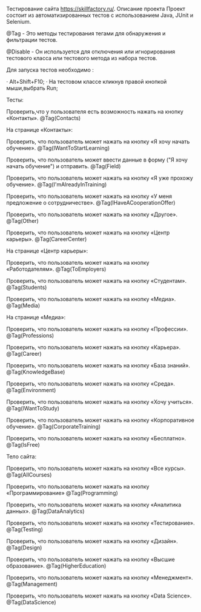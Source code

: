 Тестирование сайта https://skillfactory.ru/.
Описание проекта
Проект состоит из автоматизированных тестов с использованием Java, JUnit и Selenium.

@Tag - Это методы тестирования тегами для обнаружения и фильтрации тестов.

@Disable - Он используется для отключения или игнорирования тестового класса или тестового метода из набора тестов.

Для запуска тестов необходимо :

· Alt+Shift+F10;
· На тестовом классе кликнув правой кнопкой мыши,выбрать Run;


Тесты:

Проверить,что у пользователя есть возможность нажать на  кнопку «Контакты».
@Tag(Contacts)

На странице «Контакты»:

Проверить, что пользователь может нажать на кнопку «Я хочу начать обучение».
@Tag(IWantToStartLearning)

Проверить, что пользователь может ввести данные в форму ("Я хочу начать обучение") и отправить.
@Tag(Field)

Проверить, что пользователь может нажать на кнопку «Я уже прохожу обучение».
@Tag(I'mAlreadyInTraining)

Проверить, что пользователь может нажать на кнопку «У меня предложение о сотрудничестве».
@Tag(IHaveACooperationOffer)

Проверить, что пользователь может нажать на кнопку «Другое».
@Tag(Other)

Проверить, что пользователь может нажать на кнопку «Центр карьеры».
@Tag(CareerCenter)

На странице «Центр карьеры»:

Проверить, что пользователь может нажать на кнопку «Работодателям».
@Tag(ToEmployers)

Проверить, что пользователь может нажать на кнопку «Студентам».
@Tag(Students)

Проверить, что пользователь может нажать на кнопку «Медиа».
@Tag(Media)


На странице «Медиа»:

Проверить, что пользователь может нажать на кнопку «Профессии».
@Tag(Professions)

Проверить, что пользователь может нажать на кнопку «Карьера».
@Tag(Career)

Проверить, что пользователь может нажать на кнопку «База знаний».
@Tag(KnowledgeBase)

Проверить, что пользователь может нажать на кнопку «Среда».
@Tag(Environment)

Проверить, что пользователь может нажать на кнопку «Хочу учиться».
@Tag(IWantToStudy)

Проверить, что пользователь может нажать на кнопку «Корпоративное обучение».
@Tag(CorporateTraining)

Проверить, что пользователь может нажать на кнопку «Бесплатно».
@Tag(IsFree)

Тело сайта:



Проверить, что пользователь может нажать на кнопку «Все курсы».
@Tag(AllCourses)

Проверить, что пользователь может нажать на кнопку «Программирование»
@Tag(Programming)

Проверить, что пользователь может нажать на кнопку «Аналитика данных».
@Tag(DataAnalytics)

Проверить, что пользователь может нажать на кнопку «Тестирование».
@Tag(Testing) 

Проверить, что пользователь может нажать на кнопку «Дизайн».
@Tag(Design)

Проверить, что пользователь может нажать на кнопку «Высшие образование».
@Tag(HigherEducation)

Проверить, что пользователь может нажать на кнопку «Менеджмент».
@Tag(Management)

Проверить, что пользователь может нажать на кнопку «Data Science».
@Tag(DataScience)

